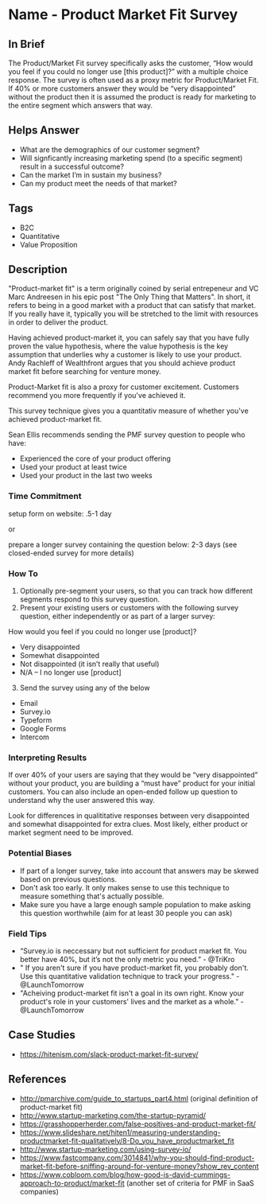# Name - Product Market Fit Survey

## In Brief

The Product/Market Fit survey specifically asks the customer, “How would you feel if you could no longer use [this product]?” with a multiple choice response. The survey is often used as a proxy metric for Product/Market Fit. If 40% or more customers answer they would be “very disappointed” without the product then it is assumed the product is ready for marketing to the entire segment which answers that way.

## Helps Answer
 * What are the demographics of our customer segment?
 * Will signficantly increasing marketing spend (to a specific segment) result in a successful outcome?
 * Can the market I’m in sustain my business?
 * Can my product meet the needs of that market?

## Tags
 * B2C
 * Quantitative
 * Value Proposition

## Description

"Product-market fit" is a term originally coined by serial entrepeneur and VC Marc Andreesen in his epic post "The Only Thing that Matters". In short, it refers to being in a good market with a product that can satisfy that market. If you really have it, typically you will be stretched to the limit with resources in order to deliver the product. 

Having achieved product-market it, you can safely say that you have fully proven the value hypothesis, where the value hypothesis is the key assumption that underlies why a customer is likely to use your product. Andy Rachleff of Wealthfront argues that you should achieve product market fit before searching for venture money. 

Product-Market fit is also a proxy for customer excitement. Customers recommend you more frequently if you've achieved it. 

This survey technique gives you a quantitativ measure of whether you've achieved product-market fit. 

Sean Ellis recommends sending the PMF survey question to people who have:
 * Experienced the core of your product offering
 * Used your product at least twice
 * Used your product in the last two weeks

### Time Commitment

setup form on website: .5-1 day

or 

prepare a longer survey containing the question below: 2-3 days (see closed-ended survey for more details)

### How To

1. Optionally pre-segment your users, so that you can track how different segments respond to this survey question.
2. Present your existing users or customers with the following survey question, either independently or as part of a larger survey:

How would you feel if you could no longer use [product]?

 * Very disappointed
 * Somewhat disappointed
 * Not disappointed (it isn’t really that useful)
 * N/A – I no longer use [product]

3. Send the survey using any of the below
 * Email
 * Survey.io
 * Typeform
 * Google Forms
 * Intercom


### Interpreting Results

If over 40% of your users are saying that they would be “very disappointed” without your product, you are building a “must have” product for your initial customers. You can also include an open-ended follow up question to understand why the user answered this way. 


Look for differences in qualititative responses between very disappointed and somewhat disappointed for extra clues. Most likely, either product or market segment need to be improved. 

### Potential Biases

 * If part of a longer survey, take into account that answers may be skewed based on previous questions.
 * Don't ask too early. It only makes sense to use this technique to measure something that's actually possible.
 * Make sure you have a large enough sample population to make asking this question worthwhile (aim for at least 30 people you can ask)

### Field Tips
 * “Survey.io is neccessary but not sufficient for product market fit. You better have 40%, but it’s not the only metric you need.” - @TriKro
 * " If you aren't sure if you have product-market fit, you probably don't. Use this quantitative validation technique to track your progress." - @LaunchTomorrow
 * "Acheiving product-market fit isn't a goal in its own right. Know your product's role in your customers' lives and the market as a whole." - @LaunchTomorrow

## Case Studies
 * https://hitenism.com/slack-product-market-fit-survey/
 
## References
 * http://pmarchive.com/guide_to_startups_part4.html (original definition of product-market fit)
 * http://www.startup-marketing.com/the-startup-pyramid/
 * https://grasshopperherder.com/false-positives-and-product-market-fit/
 * https://www.slideshare.net/hiten1/measuring-understanding-productmarket-fit-qualitatively/8-Do_you_have_productmarket_fit
 * http://www.startup-marketing.com/using-survey-io/
 * https://www.fastcompany.com/3014841/why-you-should-find-product-market-fit-before-sniffing-around-for-venture-money?show_rev_content
 * https://www.cobloom.com/blog/how-good-is-david-cummings-approach-to-product/market-fit (another set of criteria for PMF in SaaS companies)
